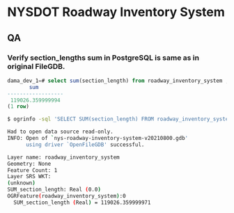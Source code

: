 # NYSDOT Roadway Inventory System

## QA

### Verify section_lengths sum in PostgreSQL is same as in original FileGDB.

```sql
dama_dev_1=# select sum(section_length) from roadway_inventory_system ;
       sum        
------------------
 119026.359999994
(1 row)
```

```sh
$ ogrinfo -sql 'SELECT SUM(section_length) FROM roadway_inventory_system' nys-roadway-inventory-system-v20210800.gdb

Had to open data source read-only.
INFO: Open of `nys-roadway-inventory-system-v20210800.gdb'
      using driver `OpenFileGDB' successful.

Layer name: roadway_inventory_system
Geometry: None
Feature Count: 1
Layer SRS WKT:
(unknown)
SUM_section_length: Real (0.0)
OGRFeature(roadway_inventory_system):0
  SUM_section_length (Real) = 119026.359999971
```
